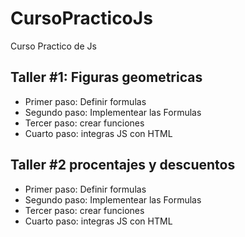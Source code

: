 # CursoPracticoJs
Curso Practico de Js

## Taller #1: Figuras geometricas

- Primer paso: Definir formulas
- Segundo paso: Implementear las Formulas
- Tercer paso: crear funciones
- Cuarto paso: integras JS con HTML


## Taller #2 procentajes y descuentos
- Primer paso: Definir formulas
- Segundo paso: Implementear las Formulas
- Tercer paso: crear funciones
- Cuarto paso: integras JS con HTML